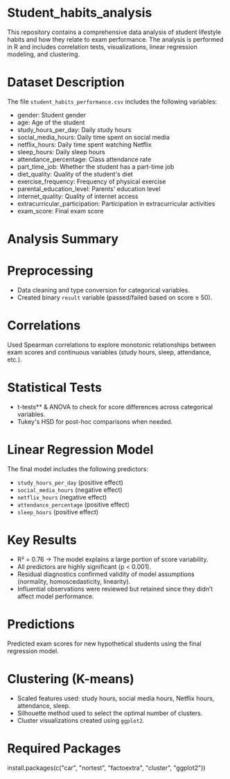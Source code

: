 # Student_habits_analysis

This repository contains a comprehensive data analysis of student lifestyle habits and how they relate to exam performance. The analysis is performed in R and includes correlation tests, visualizations, linear regression modeling, and clustering.

# Dataset Description

The file `student_habits_performance.csv` includes the following variables:

- gender: Student gender
- age: Age of the student
- study_hours_per_day: Daily study hours
- social_media_hours: Daily time spent on social media
- netflix_hours: Daily time spent watching Netflix
- sleep_hours: Daily sleep hours
- attendance_percentage: Class attendance rate
- part_time_job: Whether the student has a part-time job
- diet_quality: Quality of the student's diet
- exercise_frequency: Frequency of physical exercise
- parental_education_level: Parents' education level
- internet_quality: Quality of internet access
- extracurricular_participation: Participation in extracurricular activities
- exam_score: Final exam score

# Analysis Summary

# Preprocessing

- Data cleaning and type conversion for categorical variables.
- Created binary `result` variable (passed/failed based on score ≥ 50).

# Correlations

Used Spearman correlations to explore monotonic relationships between exam scores and continuous variables (study hours, sleep, attendance, etc.).

# Statistical Tests

- t-tests** & ANOVA to check for score differences across categorical variables.
- Tukey's HSD for post-hoc comparisons when needed.

# Linear Regression Model

The final model includes the following predictors:

- `study_hours_per_day` (positive effect)
- `social_media_hours` (negative effect)
- `netflix_hours` (negative effect)
- `attendance_percentage` (positive effect)
- `sleep_hours` (positive effect)

# Key Results

- R² = 0.76 → The model explains a large portion of score variability.
- All predictors are highly significant (p < 0.001).
- Residual diagnostics confirmed validity of model assumptions (normality, homoscedasticity, linearity).
- Influential observations were reviewed but retained since they didn’t affect model performance.

# Predictions

Predicted exam scores for new hypothetical students using the final regression model.

# Clustering (K-means)

- Scaled features used: study hours, social media hours, Netflix hours, attendance, sleep.
- Silhouette method used to select the optimal number of clusters.
- Cluster visualizations created using `ggplot2`.

# Required Packages
install.packages(c("car", "nortest", "factoextra", "cluster", "ggplot2"))

